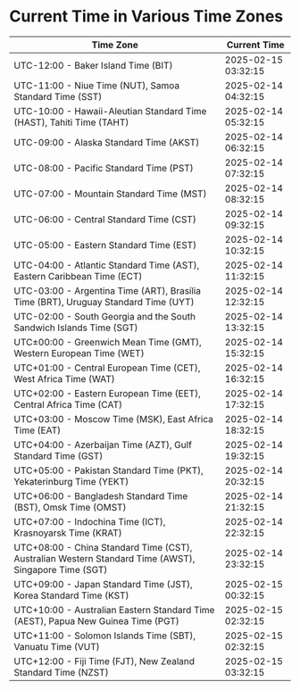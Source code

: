 # Current Time in Various Time Zones

| Time Zone | Current Time |
|-----------|--------------|
| UTC-12:00 - Baker Island Time (BIT) | 2025-02-15 03:32:15 |
| UTC-11:00 - Niue Time (NUT), Samoa Standard Time (SST) | 2025-02-14 04:32:15 |
| UTC-10:00 - Hawaii-Aleutian Standard Time (HAST), Tahiti Time (TAHT) | 2025-02-14 05:32:15 |
| UTC-09:00 - Alaska Standard Time (AKST) | 2025-02-14 06:32:15 |
| UTC-08:00 - Pacific Standard Time (PST) | 2025-02-14 07:32:15 |
| UTC-07:00 - Mountain Standard Time (MST) | 2025-02-14 08:32:15 |
| UTC-06:00 - Central Standard Time (CST) | 2025-02-14 09:32:15 |
| UTC-05:00 - Eastern Standard Time (EST) | 2025-02-14 10:32:15 |
| UTC-04:00 - Atlantic Standard Time (AST), Eastern Caribbean Time (ECT) | 2025-02-14 11:32:15 |
| UTC-03:00 - Argentina Time (ART), Brasília Time (BRT), Uruguay Standard Time (UYT) | 2025-02-14 12:32:15 |
| UTC-02:00 - South Georgia and the South Sandwich Islands Time (SGT) | 2025-02-14 13:32:15 |
| UTC±00:00 - Greenwich Mean Time (GMT), Western European Time (WET) | 2025-02-14 15:32:15 |
| UTC+01:00 - Central European Time (CET), West Africa Time (WAT) | 2025-02-14 16:32:15 |
| UTC+02:00 - Eastern European Time (EET), Central Africa Time (CAT) | 2025-02-14 17:32:15 |
| UTC+03:00 - Moscow Time (MSK), East Africa Time (EAT) | 2025-02-14 18:32:15 |
| UTC+04:00 - Azerbaijan Time (AZT), Gulf Standard Time (GST) | 2025-02-14 19:32:15 |
| UTC+05:00 - Pakistan Standard Time (PKT), Yekaterinburg Time (YEKT) | 2025-02-14 20:32:15 |
| UTC+06:00 - Bangladesh Standard Time (BST), Omsk Time (OMST) | 2025-02-14 21:32:15 |
| UTC+07:00 - Indochina Time (ICT), Krasnoyarsk Time (KRAT) | 2025-02-14 22:32:15 |
| UTC+08:00 - China Standard Time (CST), Australian Western Standard Time (AWST), Singapore Time (SGT) | 2025-02-14 23:32:15 |
| UTC+09:00 - Japan Standard Time (JST), Korea Standard Time (KST) | 2025-02-15 00:32:15 |
| UTC+10:00 - Australian Eastern Standard Time (AEST), Papua New Guinea Time (PGT) | 2025-02-15 02:32:15 |
| UTC+11:00 - Solomon Islands Time (SBT), Vanuatu Time (VUT) | 2025-02-15 02:32:15 |
| UTC+12:00 - Fiji Time (FJT), New Zealand Standard Time (NZST) | 2025-02-15 03:32:15 |
